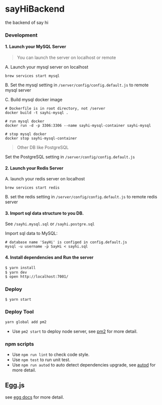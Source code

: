 # sayHiBackend

the backend of say hi

### Development

#### 1. Launch your MySQL Server
> You can launch the server on localhost or remote

A. Launch your mysql server on localhost

`brew services start mysql`

B. Set the mysql setting in `/server/config/config.default.js` to remote mysql server

C. Build mysql docker image

```shell
# Dockerfile is in root directory, not /server
docker build -t sayhi-mysql .

# run mysql docker
docker run -d -p 3306:3306 --name sayhi-mysql-container sayhi-mysql

# stop mysql docker
docker stop sayhi-mysql-container
```

> Other DB like PostgreSQL

Set the PostgreSQL setting in `/server/config/config.default.js`

#### 2. Launch your Redis Server

A. launch your redis server on localhost

`brew services start redis`

B. set the redis setting in `/server/config/config.default.js` to remote redis server 

#### 3. Import sql data structure to you DB.

See `/sayhi.mysql.sql` or `/sayhi.postgre.sql`

Import sql data to MySQL:
```shell
# database name 'SayHi' is configed in config.default.js
mysql -u username -p SayHi < sayhi.sql
```

#### 4. Install dependencies and Run the server

```bash
$ yarn install
$ yarn dev
$ open http://localhost:7001/
```

### Deploy

```bash
$ yarn start
```

### Deploy Tool

```bash
yarn global add pm2
```

-  Use `pm2 start` to deploy node server, see [pm2](https://pm2.keymetrics.io/) for more detail.

### npm scripts

- Use `npm run lint` to check code style.
- Use `npm test` to run unit test.
- Use `npm run autod` to auto detect dependencies upgrade, see [autod](https://www.npmjs.com/package/autod) for more detail.


## Egg.js

<!-- add docs here for user -->

see [egg docs][egg] for more detail.

[egg]: https://eggjs.org
